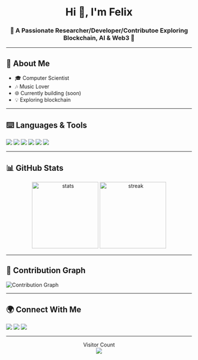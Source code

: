 <!-- Profile README -->

<h1 align="center">Hi 👋, I'm Felix</h1>
<h3 align="center">🚀 A Passionate Researcher/Developer/Contributoe Exploring Blockchain, AI & Web3 🚀</h3>

---

## 🔮 About Me  
- 🎓 Computer Scientist  
- 🎶 Music Lover  
- 🌐 Currently building (soon)  
- 💡 Exploring blockchain 
  
---

## ⌨️ Languages & Tools
<p align="left">
  <img src="https://img.shields.io/badge/Python-3776AB?style=for-the-badge&logo=python&logoColor=white"/>
  <img src="https://img.shields.io/badge/Solidity-363636?style=for-the-badge&logo=solidity&logoColor=white"/>
  <img src="https://img.shields.io/badge/React-61DAFB?style=for-the-badge&logo=react&logoColor=black"/>
  <img src="https://img.shields.io/badge/Solana-9945FF?style=for-the-badge&logo=solana&logoColor=white"/>
  <img src="https://img.shields.io/badge/Node.js-339933?style=for-the-badge&logo=node.js&logoColor=white"/>
  <img src="https://img.shields.io/badge/PostgreSQL-336791?style=for-the-badge&logo=postgresql&logoColor=white"/>
</p>

---


## 📊 GitHub Stats
<p align="center">
  <img src="https://github-readme-stats.vercel.app/api?username=taiwofelix35&show_icons=true&theme=tokyonight" alt="stats" height="180"/>
  <img src="https://github-readme-streak-stats.herokuapp.com/?user=taiwofelix35&theme=tokyonight" alt="streak" height="180"/>
</p>

---

## 🌱 Contribution Graph
![Contribution Graph](https://github-readme-activity-graph.vercel.app/graph?username=taiwofelix35&theme=tokyo-night)

---

## 🌍 Connect With Me
<p align="left">
  <a href="https://x.com/felixtaiwo12" target="_blank"><img src="https://img.shields.io/badge/Twitter-%231DA1F2.svg?style=for-the-badge&logo=twitter&logoColor=white"/></a>
  <a href="https://linkedin.com/in/cyberfelix" target="_blank"><img src="https://img.shields.io/badge/LinkedIn-%230077B5.svg?style=for-the-badge&logo=linkedin&logoColor=white"/></a>
  <a href="https://your-portfolio.com" target="_blank"><img src="https://img.shields.io/badge/Portfolio-000000?style=for-the-badge&logo=vercel&logoColor=white"/></a>
</p>

---

<p align="center"> 
  Visitor Count<br>
  <img src="https://profile-counter.glitch.me/your-username/count.svg" />
</p>
